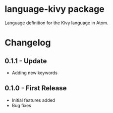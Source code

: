 # language-kivy package

Language definition for the Kivy language in Atom.


# Changelog

## 0.1.1 - Update
* Adding new keywords

## 0.1.0 - First Release
* Initial features added
* Bug fixes
